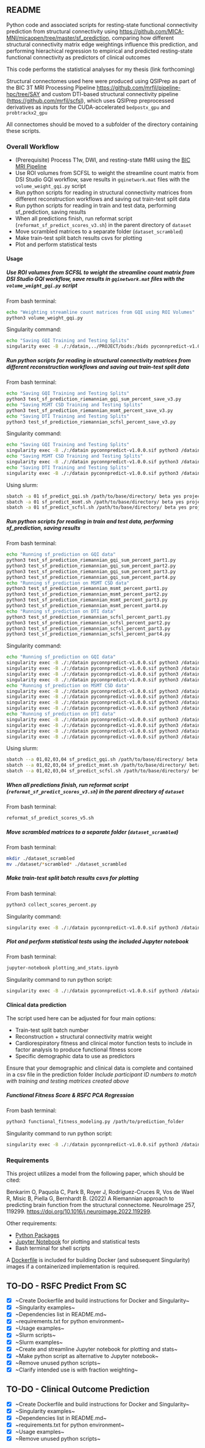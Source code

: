 ## README
Python code and associated scripts for resting-state functional connectivity 
prediction from structural connectivity using https://github.com/MICA-MNI/micaopen/tree/master/sf_prediction,
comparing how different structural connectivity matrix edge weightings influence this prediction, and performing
hierachical regression to empirical and predicted resting-state functional connectivity as predictors of clinical outcomes

This code performs the statistical analyses for my thesis (link forthcoming)

Structural connectomes used here were produced using QSIPrep as part of
the BIC 3T MRI Processing Pipeline https://github.com/mrfil/pipeline-hpc/tree/SAY
and custom DTI-based structural connectivity pipeline (https://github.com/mrfil/scfsl), 
which uses QSIPrep preprocessed derivatives as inputs for the CUDA-accelerated `bedpostx_gpu` and `probtrackx2_gpu` 

All connectomes should be moved to a subfolder of the directory containing these scripts.

### Overall Workflow

* (Prerequisite) Process T1w, DWI, and resting-state fMRI using the [BIC MRI Pipeline](https://github.com/mrfil/pipeline-hpc/tree/SAY)
* Use ROI volumes from SCFSL to weight the streamline count matrix from DSI Studio GQI workflow, save results in `gqinetwork.mat` files with the `volume_weight_gqi.py` script
* Run python scripts for reading in structural connectivity matrices from different reconstruction workflows and saving out train-test split data
* Run python scripts for reading in train and test data, performing sf_prediction, saving results
* When all predictions finish, run reformat script (`reformat_sf_predict_scores_v3.sh`) in the parent directory of `dataset`
* Move scrambled matrices to a separate folder (`dataset_scrambled`)
* Make train-test split batch results csvs for plotting
* Plot and perform statistical tests

#### Usage

##### Use ROI volumes from SCFSL to weight the streamline count matrix from DSI Studio GQI workflow, save results in `gqinetwork.mat` files with the `volume_weight_gqi.py` script

From bash terminal:
``` bash
echo "Weighting streamline count matrices from GQI using ROI Volumes"
python3 volume_weight_gqi.py
```

Singularity command:
``` bash
echo "Saving GQI Training and Testing Splits"
singularity exec -B ./:/datain,../PROJECT/bids:/bids pyconnpredict-v1.0.0.sif python3 /datain/volume_weight_gqi.py
```

##### Run python scripts for reading in structural connectivity matrices from different reconstruction workflows and saving out train-test split data

From bash terminal:
``` bash
echo "Saving GQI Training and Testing Splits"
python3 test_sf_prediction_riemannian_gqi_sum_percent_save_v3.py
echo "Saving MSMT CSD Training and Testing Splits"
python3 test_sf_prediction_riemannian_msmt_percent_save_v3.py
echo "Saving DTI Training and Testing Splits"
python3 test_sf_prediction_riemannian_scfsl_percent_save_v3.py
```

Singularity command:
``` bash
echo "Saving GQI Training and Testing Splits"
singularity exec -B ./:/datain pyconnpredict-v1.0.0.sif python3 /datain/python3 test_sf_prediction_riemannian_gqi_sum_percent_save_v3.py
echo "Saving MSMT CSD Training and Testing Splits"
singularity exec -B ./:/datain pyconnpredict-v1.0.0.sif python3 /datain/test_sf_prediction_riemannian_msmt_percent_save_v3.py
echo "Saving DTI Training and Testing Splits"
singularity exec -B ./:/datain pyconnpredict-v1.0.0.sif python3 /datain/test_sf_prediction_riemannian_scfsl_percent_save_v3.py
```

Using slurm:
```bash
sbatch -a 01 sf_predict_gqi.sh /path/to/base/directory/ beta yes project_directory_name
sbatch -a 01 sf_predict_msmt.sh /path/to/base/directory/ beta yes project_directory_name
sbatch -a 01 sf_predict_scfsl.sh /path/to/base/directory/ beta yes project_directory_name
```

##### Run python scripts for reading in train and test data, performing sf_prediction, saving results

From bash terminal:
```bash
echo "Running sf_prediction on GQI data"
python3 test_sf_prediction_riemannian_gqi_sum_percent_part1.py
python3 test_sf_prediction_riemannian_gqi_sum_percent_part2.py
python3 test_sf_prediction_riemannian_gqi_sum_percent_part3.py
python3 test_sf_prediction_riemannian_gqi_sum_percent_part4.py
echo "Running sf_prediction on MSMT CSD data"
python3 test_sf_prediction_riemannian_msmt_percent_part1.py
python3 test_sf_prediction_riemannian_msmt_percent_part2.py
python3 test_sf_prediction_riemannian_msmt_percent_part3.py
python3 test_sf_prediction_riemannian_msmt_percent_part4.py
echo "Running sf_prediction on DTI data"
python3 test_sf_prediction_riemannian_scfsl_percent_part1.py
python3 test_sf_prediction_riemannian_scfsl_percent_part2.py
python3 test_sf_prediction_riemannian_scfsl_percent_part3.py
python3 test_sf_prediction_riemannian_scfsl_percent_part4.py
```


Singularity command:
``` bash
echo "Running sf_prediction on GQI data"
singularity exec -B ./:/datain pyconnpredict-v1.0.0.sif python3 /datain/test_sf_prediction_riemannian_gqi_sum_percent_part1.py
singularity exec -B ./:/datain pyconnpredict-v1.0.0.sif python3 /datain/test_sf_prediction_riemannian_gqi_sum_percent_part2.py
singularity exec -B ./:/datain pyconnpredict-v1.0.0.sif python3 /datain/test_sf_prediction_riemannian_gqi_sum_percent_part3.py
singularity exec -B ./:/datain pyconnpredict-v1.0.0.sif python3 /datain/test_sf_prediction_riemannian_gqi_sum_percent_part4.py
echo "Running sf_prediction on MSMT CSD data"
singularity exec -B ./:/datain pyconnpredict-v1.0.0.sif python3 /datain/test_sf_prediction_riemannian_msmt_percent_part1.py
singularity exec -B ./:/datain pyconnpredict-v1.0.0.sif python3 /datain/test_sf_prediction_riemannian_msmt_percent_part2.py
singularity exec -B ./:/datain pyconnpredict-v1.0.0.sif python3 /datain/test_sf_prediction_riemannian_msmt_percent_part3.py
singularity exec -B ./:/datain pyconnpredict-v1.0.0.sif python3 /datain/test_sf_prediction_riemannian_msmt_percent_part4.py
echo "Running sf_prediction on DTI data"
singularity exec -B ./:/datain pyconnpredict-v1.0.0.sif python3 /datain/test_sf_prediction_riemannian_scfsl_percent_part1.py
singularity exec -B ./:/datain pyconnpredict-v1.0.0.sif python3 /datain/test_sf_prediction_riemannian_scfsl_percent_part2.py
singularity exec -B ./:/datain pyconnpredict-v1.0.0.sif python3 /datain/test_sf_prediction_riemannian_scfsl_percent_part3.py
singularity exec -B ./:/datain pyconnpredict-v1.0.0.sif python3 /datain/test_sf_prediction_riemannian_scfsl_percent_part4.py
```

Using slurm:
```bash
sbatch --a 01,02,03,04 sf_predict_gqi.sh /path/to/base/directory/ beta yes project_directory_name
sbatch --a 01,02,03,04 sf_predict_msmt.sh /path/to/base/directory/ beta yes project_directory_name
sbatch --a 01,02,03,04 sf_predict_scfsl.sh /path/to/base/directory/ beta yes project_directory_name
```

##### When all predictions finish, run reformat script (`reformat_sf_predict_scores_v3.sh`) in the parent directory of `dataset`

From bash terminal:
```bash
reformat_sf_predict_scores_v5.sh
```

##### Move scrambled matrices to a separate folder (`dataset_scrambled`)

From bash terminal:
```bash
mkdir ./dataset_scrambled
mv ./dataset/*scrambled* ./dataset_scrambled
```

##### Make train-test split batch results csvs for plotting

From bash terminal:
``` bash
python3 collect_scores_percent.py
```

Singularity command:
``` bash
singularity exec -B ./:/datain pyconnpredict-v1.0.0.sif python3 /datain/collect_scores_percent.py
```

##### Plot and perform statistical tests using the included Jupyter notebook

From bash terminal:
``` bash
jupyter-notebook plotting_and_stats.ipynb
```

Singularity command to run python script:
``` bash
singularity exec -B ./:/datain pyconnpredict-v1.0.0.sif python3 /datain/plotting_and_stats.py
```

#### Clinical data prediction

The script used here can be adjusted for four main options:
* Train-test split batch number
* Reconstruction + structural connectivity matrix weight
* Cardiorespiratory fitness and clinical motor function tests to include in factor analysis to produce functional fitness score
* Specific demographic data to use as predictors

Ensure that your demographic and clinical data is complete and contained in a csv file in the prediction folder
*Include participant ID numbers to match with training and testing matrices created above*

##### Functional Fitness Score & RSFC PCA Regression

From bash terminal:
``` bash
python3 functional_fitness_modeling.py /path/to/prediction_folder
```

Singularity command to run python script:
``` bash
singularity exec -B ./:/datain pyconnpredict-v1.0.0.sif python3 /datain/functional_fitness_modeling.py /path/to/prediction_folder
```

### Requirements

This project utilizes a model from the following paper, which should be cited:

Benkarim O, Paquola C, Park B, Royer J, Rodríguez-Cruces R, Vos de Wael R, Misic B, Piella G, Bernhardt B. (2022) A Riemannian approach to predicting brain function from the structural connectome. NeuroImage 257, 119299. https://doi.org/10.1016/j.neuroimage.2022.119299.

Other requirements:
* [Python Packages](requirements.txt)
* [Jupyter Notebook](https://jupyter.org/install) for plotting and statistical tests
* Bash terminal for shell scripts

A [Dockerfile](docker/Dockerfile) is included for building Docker (and subsequent Singularity) images if a containerized implementation is required.

## TO-DO - RSFC Predict From SC

* [X] ~Create Dockerfile and build instructions for Docker and Singularity~
* [X] ~Singularity examples~
* [X] ~Dependencies list in README.md~
* [X] ~requirements.txt for python environment~
* [X] ~Usage examples~
* [X] ~Slurm scripts~
* [X] ~Slurm examples~
* [X] ~Create and streamline Jupyter notebook for plotting and stats~
* [X] ~Make python script as alternative to Jupyter notebook~
* [X] ~Remove unused python scripts~
* [X] ~Clarify intended use is with fraction weighting~

## TO-DO - Clinical Outcome Prediction

* [X] ~Create Dockerfile and build instructions for Docker and Singularity~
* [X] ~Singularity examples~
* [X] ~Dependencies list in README.md~
* [X] ~requirements.txt for python environment~
* [X] ~Usage examples~
* [X] ~Remove unused python scripts~
